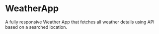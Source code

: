 # WeatherApp
A fully responsive Weather App that fetches all weather details using API based on a searched location.
